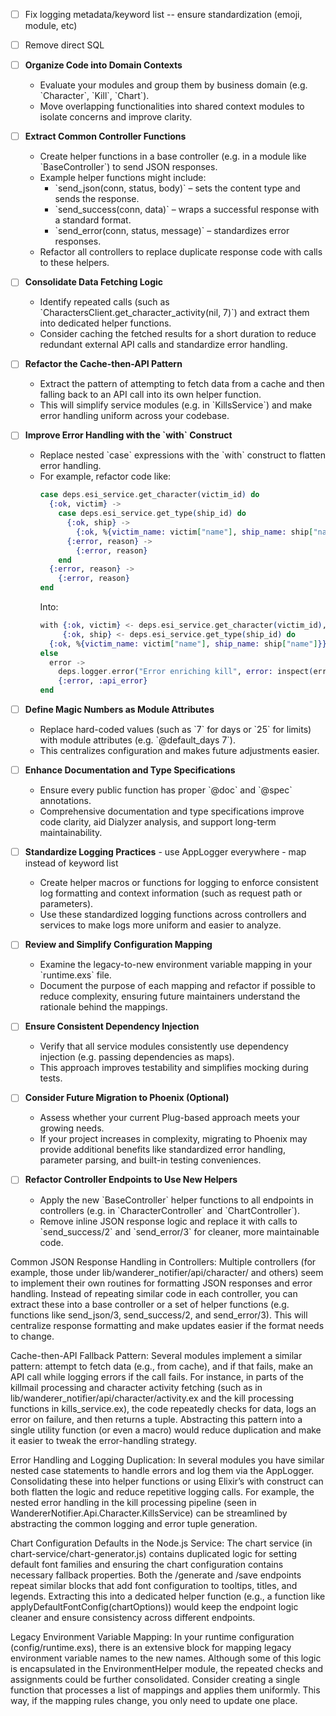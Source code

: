 - [ ] Fix logging metadata/keyword list -- ensure standardization (emoji, module, etc)
- [ ] Remove direct SQL
- [ ] **Organize Code into Domain Contexts**  
  - Evaluate your modules and group them by business domain (e.g. \`Character\`, \`Kill\`, \`Chart\`).  
  - Move overlapping functionalities into shared context modules to isolate concerns and improve clarity.

- [ ] **Extract Common Controller Functions**  
  - Create helper functions in a base controller (e.g. in a module like \`BaseController\`) to send JSON responses.  
  - Example helper functions might include:  
    - \`send_json(conn, status, body)\` – sets the content type and sends the response.  
    - \`send_success(conn, data)\` – wraps a successful response with a standard format.  
    - \`send_error(conn, status, message)\` – standardizes error responses.  
  - Refactor all controllers to replace duplicate response code with calls to these helpers.

- [ ] **Consolidate Data Fetching Logic**  
  - Identify repeated calls (such as \`CharactersClient.get_character_activity(nil, 7)\`) and extract them into dedicated helper functions.  
  - Consider caching the fetched results for a short duration to reduce redundant external API calls and standardize error handling.

- [ ] **Refactor the Cache-then-API Pattern**  
  - Extract the pattern of attempting to fetch data from a cache and then falling back to an API call into its own helper function.  
  - This will simplify service modules (e.g. in \`KillsService\`) and make error handling uniform across your codebase.

- [ ] **Improve Error Handling with the \`with\` Construct**  
  - Replace nested \`case\` expressions with the \`with\` construct to flatten error handling.  
  - For example, refactor code like:  
    ```elixir
    case deps.esi_service.get_character(victim_id) do
      {:ok, victim} ->
        case deps.esi_service.get_type(ship_id) do
          {:ok, ship} ->
            {:ok, %{victim_name: victim["name"], ship_name: ship["name"]}}
          {:error, reason} ->
            {:error, reason}
        end
      {:error, reason} ->
        {:error, reason}
    end
    ```  
    Into:  
    ```elixir
    with {:ok, victim} <- deps.esi_service.get_character(victim_id),
         {:ok, ship} <- deps.esi_service.get_type(ship_id) do
      {:ok, %{victim_name: victim["name"], ship_name: ship["name"]}}
    else
      error -> 
        deps.logger.error("Error enriching kill", error: inspect(error))
        {:error, :api_error}
    end
    ```

- [ ] **Define Magic Numbers as Module Attributes**  
  - Replace hard-coded values (such as \`7\` for days or \`25\` for limits) with module attributes (e.g. \`@default_days 7\`).  
  - This centralizes configuration and makes future adjustments easier.

- [ ] **Enhance Documentation and Type Specifications**  
  - Ensure every public function has proper \`@doc\` and \`@spec\` annotations.  
  - Comprehensive documentation and type specifications improve code clarity, aid Dialyzer analysis, and support long-term maintainability.

- [ ] **Standardize Logging Practices**   - use AppLogger everywhere - map instead of keyword list
  - Create helper macros or functions for logging to enforce consistent log formatting and context information (such as request path or parameters).  
  - Use these standardized logging functions across controllers and services to make logs more uniform and easier to analyze.

- [ ] **Review and Simplify Configuration Mapping**  
  - Examine the legacy-to-new environment variable mapping in your \`runtime.exs\` file.  
  - Document the purpose of each mapping and refactor if possible to reduce complexity, ensuring future maintainers understand the rationale behind the mappings.

- [ ] **Ensure Consistent Dependency Injection**  
  - Verify that all service modules consistently use dependency injection (e.g. passing dependencies as maps).  
  - This approach improves testability and simplifies mocking during tests.

- [ ] **Consider Future Migration to Phoenix (Optional)**  
  - Assess whether your current Plug-based approach meets your growing needs.  
  - If your project increases in complexity, migrating to Phoenix may provide additional benefits like standardized error handling, parameter parsing, and built-in testing conveniences.

- [ ] **Refactor Controller Endpoints to Use New Helpers**  
  - Apply the new \`BaseController\` helper functions to all endpoints in controllers (e.g. in \`CharacterController\` and \`ChartController\`).  
  - Remove inline JSON response logic and replace it with calls to \`send_success/2\` and \`send_error/3\` for cleaner, more maintainable code.

Common JSON Response Handling in Controllers:
Multiple controllers (for example, those under lib/wanderer_notifier/api/character/ and others) seem to implement their own routines for formatting JSON responses and error handling. Instead of repeating similar code in each controller, you can extract these into a base controller or a set of helper functions (e.g. functions like send_json/3, send_success/2, and send_error/3). This will centralize response formatting and make updates easier if the format needs to change.

Cache-then-API Fallback Pattern:
Several modules implement a similar pattern: attempt to fetch data (e.g., from cache), and if that fails, make an API call while logging errors if the call fails. For instance, in parts of the killmail processing and character activity fetching (such as in lib/wanderer_notifier/api/character/activity.ex and the kill processing functions in kills_service.ex), the code repeatedly checks for data, logs an error on failure, and then returns a tuple. Abstracting this pattern into a single utility function (or even a macro) would reduce duplication and make it easier to tweak the error-handling strategy.

Error Handling and Logging Duplication:
In several modules you have similar nested case statements to handle errors and log them via the AppLogger. Consolidating these into helper functions or using Elixir’s with construct can both flatten the logic and reduce repetitive logging calls. For example, the nested error handling in the kill processing pipeline (seen in WandererNotifier.Api.Character.KillsService) can be streamlined by abstracting the common logging and error tuple generation.

Chart Configuration Defaults in the Node.js Service:
The chart service (in chart-service/chart-generator.js) contains duplicated logic for setting default font families and ensuring the chart configuration contains necessary fallback properties. Both the /generate and /save endpoints repeat similar blocks that add font configuration to tooltips, titles, and legends. Extracting this into a dedicated helper function (e.g., a function like applyDefaultFontConfig(chartOptions)) would keep the endpoint logic cleaner and ensure consistency across different endpoints.

Legacy Environment Variable Mapping:
In your runtime configuration (config/runtime.exs), there is an extensive block for mapping legacy environment variable names to the new names. Although some of this logic is encapsulated in the EnvironmentHelper module, the repeated checks and assignments could be further consolidated. Consider creating a single function that processes a list of mappings and applies them uniformly. This way, if the mapping rules change, you only need to update one place.
